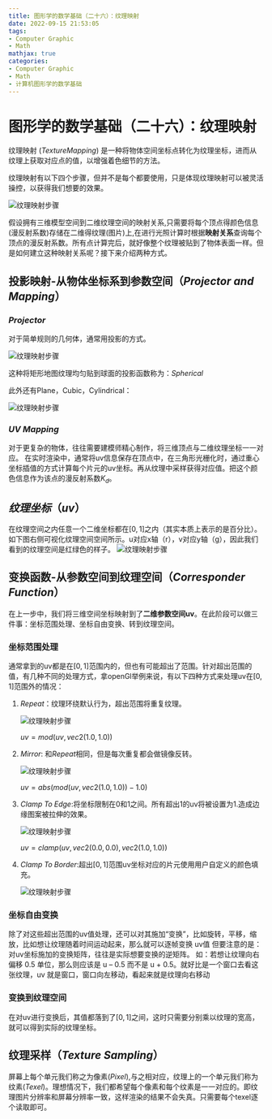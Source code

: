 ```yaml
---
title: 图形学的数学基础（二十六）：纹理映射
date: 2022-09-15 21:53:05
tags:
- Computer Graphic
- Math
mathjax: true
categories:
- Computer Graphic
- Math
- 计算机图形学的数学基础
---
```


# 图形学的数学基础（二十六）：纹理映射

纹理映射 ($Texture Mapping$) 是一种将物体空间坐标点转化为纹理坐标，进而从纹理上获取对应点的值，以增强着色细节的方法。

纹理映射有以下四个步骤，但并不是每个都要使用，只是体现纹理映射可以被灵活操控，以获得我们想要的效果。

![纹理映射步骤](图形学的数学基础（二十六）：纹理映射/1.png)

假设拥有三维模型空间到二维纹理空间的映射关系,只需要将每个顶点得颜色信息(漫反射系数)存储在二维得纹理(图片)上,在进行光照计算时根据**映射关系**查询每个顶点的漫反射系数。所有点计算完后，就好像整个纹理被贴到了物体表面一样。但是如何建立这种映射关系呢？接下来介绍两种方式。

## 投影映射-从物体坐标系到参数空间（$Projector\;and\;Mapping$）

### $Projector$
对于简单规则的几何体，通常用投影的方式。

![纹理映射步骤](图形学的数学基础（二十六）：纹理映射/2.jpg)

这种将矩形地图纹理均匀贴到球面的投影函数称为：$Spherical$

此外还有Plane，Cubic，Cylindrical：

![纹理映射步骤](图形学的数学基础（二十六）：纹理映射/3.png)


### $UV\;Mapping$
对于更复杂的物体，往往需要建模师精心制作，将三维顶点与二维纹理坐标一一对应。
在实时渲染中，通常将uv信息保存在顶点中，在三角形光栅化时，通过重心坐标插值的方式计算每个片元的uv坐标。再从纹理中采样获得对应值。把这个颜色信息作为该点的漫反射系数$K_d$。

## $纹理坐标（uv）$
在纹理空间之内任意一个二维坐标都在$[0,1]$之内（其实本质上表示的是百分比）。如下图右侧可视化纹理空间空间所示。u对应x轴（r），v对应y轴（g），因此我们看到的纹理空间是红绿色的样子。
![纹理映射步骤](图形学的数学基础（二十六）：纹理映射/4.jpg)

## 变换函数-从参数空间到纹理空间（$Corresponder\;Function$）

在上一步中，我们将三维空间坐标映射到了**二维参数空间uv**。在此阶段可以做三件事：坐标范围处理、坐标自由变换、转到纹理空间。

### 坐标范围处理
通常拿到的uv都是在$[0, 1]$范围内的，但也有可能超出了范围。针对超出范围的值，有几种不同的处理方式，拿openGl举例来说，有以下四种方式来处理uv在$[0,1]$范围外的情况：

1. $Repeat$：纹理环绕默认行为，超出范围将重复纹理。

    ![纹理映射步骤](图形学的数学基础（二十六）：纹理映射/5.jpg)

    $uv = mod(uv,vec2(1.0, 1.0))$

2. $Mirror$: 和$Repeat$相同，但是每次重复都会做镜像反转。

    ![纹理映射步骤](图形学的数学基础（二十六）：纹理映射/6.jpg)

    $uv = abs(mod(uv,vec2(1.0, 1.0)) - 1.0)$

3. $Clamp\;To\;Edge$:将坐标限制在0和1之间。所有超出1的uv将被设置为1.造成边缘图案被拉伸的效果。
    
    ![纹理映射步骤](图形学的数学基础（二十六）：纹理映射/7.jpg)

    $uv = clamp(uv,vec2(0.0, 0.0), vec2(1.0, 1.0))$

4. $Clamp\;To\;Border$:超出$[0,1]$范围uv坐标对应的片元使用用户自定义的颜色填充。

    ![纹理映射步骤](图形学的数学基础（二十六）：纹理映射/7.jpg)

### 坐标自由变换
除了对这些超出范围的uv值处理，还可以对其施加“变换”，比如旋转，平移，缩放，比如想让纹理随着时间运动起来，那么就可以逐帧变换 uv值
但要注意的是：对uv坐标施加的变换矩阵，往往是实际想要变换的逆矩阵。
如：若想让纹理向右偏移 0.5 单位，那么则应该是 u – 0.5 而不是 u + 0.5。就好比是一个窗口去看这张纹理，uv 就是窗口，窗口向左移动，看起来就是纹理向右移动

### 变换到纹理空间
在对uv进行变换后，其值都落到了$[0, 1]$之间，这时只需要分别乘以纹理的宽高，就可以得到实际的纹理坐标。

## 纹理采样（$Texture\;Sampling$）
屏幕上每个单元我们称之为像素($Pixel$),与之相对应，纹理上的一个单元我们称为纹素($Texel$)。理想情况下，我们都希望每个像素和每个纹素是一一对应的。即纹理图片分辨率和屏幕分辨率一致，这样渲染的结果不会失真。只需要每个texel逐个读取即可。


